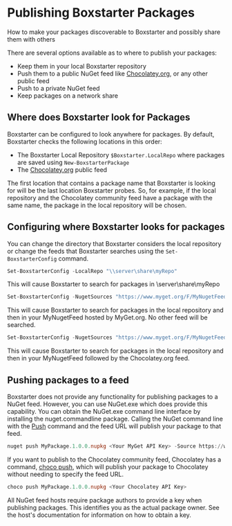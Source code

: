 ﻿---
Order: 70
Title: Pushing Packages
---

# Publishing Boxstarter Packages

How to make your packages discoverable to Boxstarter and possibly share them with others

There are several options available as to where to publish your packages:

- Keep them in your local Boxstarter repository
- Push them to a public NuGet feed like [Chocolatey.org](https://community.chocolatey.org/packages), or any other public feed
- Push to a private NuGet feed
- Keep packages on a network share

## Where does Boxstarter look for Packages

Boxstarter can be configured to look anywhere for packages. By default, Boxstarter checks the following locations in this order:

- The Boxstarter Local Repository `$Boxstarter.LocalRepo` where packages are saved using `New-BoxstarterPackage`
- The [Chocolatey.org](https://community.chocolatey.org/packages) public feed

The first location that contains a package name that Boxstarter is looking for will be the last location Boxstarter probes. So, for example, if the local repository and the Chocolatey community feed have a package with the same name, the package in the local repository will be chosen.

## Configuring where Boxstarter looks for packages

You can change the directory that Boxstarter considers the local repository or change the feeds that Boxstarter searches using the `Set-BoxstarterConfig` command.

```powershell
Set-BoxstarterConfig -LocalRepo "\\server\share\myRepo"
```

This will cause Boxstarter to search for packages in \\server\share\myRepo

```powershell
Set-BoxstarterConfig -NugetSources "https://www.myget.org/F/MyNugetFeed/api/v2"
```

This will cause Boxstarter to search for packages in the local repository and then in your MyNugetFeed hosted by MyGet.org. No other feed will be searched.

```powershell
Set-BoxstarterConfig -NugetSources "https://www.myget.org/F/MyNugetFeed/api/v2;https://chocolatey.org/api/v2"
```

This will cause Boxstarter to search for packages in the local repository and then in your MyNugetFeed followed by the Chocolatey.org feed.

## Pushing packages to a feed

Boxstarter does not provide any functionality for publishing packages to a NuGet feed. However, you can use NuGet.exe which does provide this capability. You can obtain the NuGet.exe command line interface by installing the nuget.commandline package. Calling the NuGet command line with the [Push](https://docs.nuget.org/docs/reference/command-line-reference#Push_Command) command and the feed URL will publish your package to that feed.

```powershell
nuget push MyPackage.1.0.0.nupkg <Your MyGet API Key> -Source https://www.myget.org/F/MyFeed/api/v2/package
```

If you want to publish to the Chocolatey community feed, Chocolatey has a command, [choco push](https://docs.chocolatey.org/en-us/create/commands/push), which will publish your package to Chocolatey without needing to specify the feed URL.

```powershell
choco push MyPackage.1.0.0.nupkg <Your Chocolatey API Key>
```

All NuGet feed hosts require package authors to provide a key when publishing packages. This identifies you as the actual package owner. See the host's documentation for information on how to obtain a key.